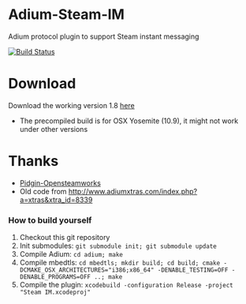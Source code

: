 Adium-Steam-IM
==============
Adium protocol plugin to support Steam instant messaging

[![Build Status](https://travis-ci.org/tripplet/Adium-Steam-IM.svg?branch=master)](https://travis-ci.org/tripplet/Adium-Steam-IM)

Download
========
Download the working version 1.8 [here](https://github.com/tripplet/Adium-Steam-IM/releases/tag/v1.8)
* The precompiled build is for OSX Yosemite (10.9), it might not work under other versions



Thanks
======
* [Pidgin-Opensteamworks](https://code.google.com/p/pidgin-opensteamworks/)
* Old code from http://www.adiumxtras.com/index.php?a=xtras&xtra_id=8339


### How to build yourself
1. Checkout this git repository
2. Init submodules:
   `git submodule init; git submodule update`
5. Compile Adium:
   `cd adium; make`
6. Compile mbedtls:
   `cd mbedtls; mkdir build; cd build; cmake -DCMAKE_OSX_ARCHITECTURES="i386;x86_64" -DENABLE_TESTING=OFF -DENABLE_PROGRAMS=OFF ..; make`
7. Compile the plugin:
   `xcodebuild -configuration Release -project "Steam IM.xcodeproj"`
